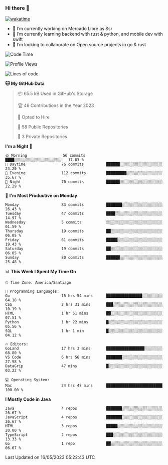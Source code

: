 ### Hi there 👋

[![wakatime](https://wakatime.com/badge/user/330beacb-fb27-4e32-bc38-f8f521bcf832.svg)](https://wakatime.com/@330beacb-fb27-4e32-bc38-f8f521bcf832)

- 🔭 I’m currently working on Mercado Libre as Ssr
- 🌱 I’m currently learning backend with rust & python, and mobile dev with swift
- 👯 I’m looking to collaborate on Open source projects in go & rust

<!--START_SECTION:waka-->
![Code Time](http://img.shields.io/badge/Code%20Time-61%20hrs%208%20mins-blue)

![Profile Views](http://img.shields.io/badge/Profile%20Views-0-blue)

![Lines of code](https://img.shields.io/badge/From%20Hello%20World%20I%27ve%20Written-3.3%20million%20lines%20of%20code-blue)

**🐱 My GitHub Data** 

> 📦 65.5 kB Used in GitHub's Storage 
 > 
> 🏆 46 Contributions in the Year 2023
 > 
> 💼 Opted to Hire
 > 
> 📜 58 Public Repositories 
 > 
> 🔑 3 Private Repositories 
 > 
**I'm a Night 🦉** 

```text
🌞 Morning                56 commits          ████░░░░░░░░░░░░░░░░░░░░░   17.83 % 
🌆 Daytime                76 commits          ██████░░░░░░░░░░░░░░░░░░░   24.20 % 
🌃 Evening                112 commits         █████████░░░░░░░░░░░░░░░░   35.67 % 
🌙 Night                  70 commits          ██████░░░░░░░░░░░░░░░░░░░   22.29 % 
```
📅 **I'm Most Productive on Monday** 

```text
Monday                   83 commits          ███████░░░░░░░░░░░░░░░░░░   26.43 % 
Tuesday                  47 commits          ████░░░░░░░░░░░░░░░░░░░░░   14.97 % 
Wednesday                5 commits           ░░░░░░░░░░░░░░░░░░░░░░░░░   01.59 % 
Thursday                 19 commits          ██░░░░░░░░░░░░░░░░░░░░░░░   06.05 % 
Friday                   61 commits          █████░░░░░░░░░░░░░░░░░░░░   19.43 % 
Saturday                 19 commits          ██░░░░░░░░░░░░░░░░░░░░░░░   06.05 % 
Sunday                   80 commits          ██████░░░░░░░░░░░░░░░░░░░   25.48 % 
```


📊 **This Week I Spent My Time On** 

```text
🕑︎ Time Zone: America/Santiago

💬 Programming Languages: 
Go                       15 hrs 54 mins      ████████████████░░░░░░░░░   64.18 % 
CSS                      2 hrs 31 mins       ███░░░░░░░░░░░░░░░░░░░░░░   10.19 % 
HTML                     1 hr 51 mins        ██░░░░░░░░░░░░░░░░░░░░░░░   07.51 % 
Python                   1 hr 22 mins        █░░░░░░░░░░░░░░░░░░░░░░░░   05.56 % 
SQL                      1 hr 1 min          █░░░░░░░░░░░░░░░░░░░░░░░░   04.12 % 

🔥 Editors: 
GoLand                   17 hrs 3 mins       █████████████████░░░░░░░░   68.80 % 
VS Code                  6 hrs 56 mins       ███████░░░░░░░░░░░░░░░░░░   27.98 % 
DataGrip                 47 mins             █░░░░░░░░░░░░░░░░░░░░░░░░   03.22 % 

💻 Operating System: 
Mac                      24 hrs 47 mins      █████████████████████████   100.00 % 
```

**I Mostly Code in Java** 

```text
Java                     4 repos             ███████░░░░░░░░░░░░░░░░░░   26.67 % 
JavaScript               4 repos             ███████░░░░░░░░░░░░░░░░░░   26.67 % 
HTML                     3 repos             █████░░░░░░░░░░░░░░░░░░░░   20.00 % 
TypeScript               2 repos             ███░░░░░░░░░░░░░░░░░░░░░░   13.33 % 
Go                       1 repo              ██░░░░░░░░░░░░░░░░░░░░░░░   06.67 % 
```




 Last Updated on 16/05/2023 05:22:43 UTC
<!--END_SECTION:waka-->
